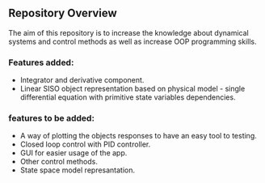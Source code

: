 ## Repository Overview
The aim of this repository is to increase the knowledge about dynamical systems and control methods as well as increase OOP programming skills.

### Features added:
- Integrator and derivative component.
- Linear SISO object representation based on physical model - single differential equation with primitive state variables dependencies.

### features to be added:
- A way of plotting the objects responses to have an easy tool to testing.
- Closed loop control with PID controller.
- GUI for easier usage of the app.
- Other control methods.
- State space model represantation.
